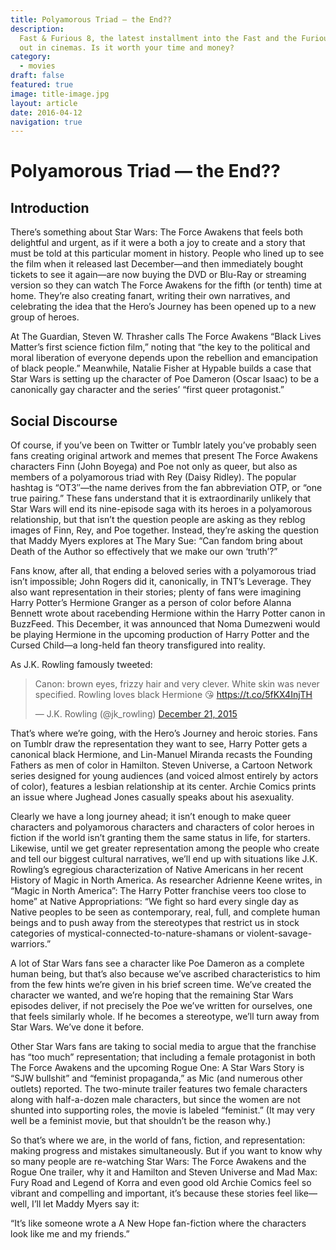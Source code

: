 ```yaml
---
title: Polyamorous Triad — the End??
description:
  Fast & Furious 8, the latest installment into the Fast and the Furious franchise, is
  out in cinemas. Is it worth your time and money?
category:
  - movies
draft: false
featured: true
image: title-image.jpg
layout: article
date: 2016-04-12
navigation: true
---
```


# Polyamorous Triad — the End??

## Introduction

There’s something about Star Wars: The Force Awakens that feels both delightful and urgent, as if it were a both a joy to create and a story that must be told at this particular moment in history. People who lined up to see the film when it released last December—and then immediately bought tickets to see it again—are now buying the DVD or Blu-Ray or streaming version so they can watch The Force Awakens for the fifth (or tenth) time at home. They’re also creating fanart, writing their own narratives, and celebrating the idea that the Hero’s Journey has been opened up to a new group of heroes.

<!-- more -->

At The Guardian, Steven W. Thrasher calls The Force Awakens “Black Lives Matter’s first science fiction film,” noting that “the key to the political and moral liberation of everyone depends upon the rebellion and emancipation of black people.” Meanwhile, Natalie Fisher at Hypable builds a case that Star Wars is setting up the character of Poe Dameron (Oscar Isaac) to be a canonically gay character and the series’ “first queer protagonist.”

## Social Discourse

Of course, if you’ve been on Twitter or Tumblr lately you’ve probably seen fans creating original artwork and memes that present The Force Awakens characters Finn (John Boyega) and Poe not only as queer, but also as members of a polyamorous triad with Rey (Daisy Ridley). The popular hashtag is “OT3″—the name derives from the fan abbreviation OTP, or “one true pairing.” These fans understand that it is extraordinarily unlikely that Star Wars will end its nine-episode saga with its heroes in a polyamorous relationship, but that isn’t the question people are asking as they reblog images of Finn, Rey, and Poe together. Instead, they’re asking the question that Maddy Myers explores at The Mary Sue: “Can fandom bring about Death of the Author so effectively that we make our own ‘truth’?”

Fans know, after all, that ending a beloved series with a polyamorous triad isn’t impossible; John Rogers did it, canonically, in TNT’s Leverage. They also want representation in their stories; plenty of fans were imagining Harry Potter’s Hermione Granger as a person of color before Alanna Bennett wrote about racebending Hermione within the Harry Potter canon in BuzzFeed. This December, it was announced that Noma Dumezweni would be playing Hermione in the upcoming production of Harry Potter and the Cursed Child—a long-held fan theory transfigured into reality.

As J.K. Rowling famously tweeted:

<blockquote class="twitter-tweet"><p lang="en" dir="ltr">Canon: brown eyes, frizzy hair and very clever. White skin was never specified. Rowling loves black Hermione 😘 <a href="https://t.co/5fKX4InjTH">https://t.co/5fKX4InjTH</a></p>&mdash; J.K. Rowling (@jk_rowling) <a href="https://twitter.com/jk_rowling/status/678888094339366914?ref_src=twsrc%5Etfw">December 21, 2015</a></blockquote>

That’s where we’re going, with the Hero’s Journey and heroic stories. Fans on Tumblr draw the representation they want to see, Harry Potter gets a canonical black Hermione, and Lin-Manuel Miranda recasts the Founding Fathers as men of color in Hamilton. Steven Universe, a Cartoon Network series designed for young audiences (and voiced almost entirely by actors of color), features a lesbian relationship at its center. Archie Comics prints an issue where Jughead Jones casually speaks about his asexuality.

Clearly we have a long journey ahead; it isn’t enough to make queer characters and polyamorous characters and characters of color heroes in fiction if the world isn’t granting them the same status in life, for starters. Likewise, until we get greater representation among the people who create and tell our biggest cultural narratives, we’ll end up with situations like J.K. Rowling’s egregious characterization of Native Americans in her recent History of Magic in North America. As researcher Adrienne Keene writes, in “Magic in North America”: The Harry Potter franchise veers too close to home” at Native Appropriations: “We fight so hard every single day as Native peoples to be seen as contemporary, real, full, and complete human beings and to push away from the stereotypes that restrict us in stock categories of mystical-connected-to-nature-shamans or violent-savage-warriors.”

A lot of Star Wars fans see a character like Poe Dameron as a complete human being, but that’s also because we’ve ascribed characteristics to him from the few hints we’re given in his brief screen time. We’ve created the character we wanted, and we’re hoping that the remaining Star Wars episodes deliver, if not precisely the Poe we’ve written for ourselves, one that feels similarly whole. If he becomes a stereotype, we’ll turn away from Star Wars. We’ve done it before.

Other Star Wars fans are taking to social media to argue that the franchise has “too much” representation; that including a female protagonist in both The Force Awakens and the upcoming Rogue One: A Star Wars Story  is “SJW bullshit” and “feminist propaganda,” as Mic (and numerous other outlets) reported. The two-minute trailer features two female characters along with half-a-dozen male characters, but since the women are not shunted into supporting roles, the movie is labeled “feminist.” (It may very well be a feminist movie, but that shouldn’t be the reason why.)


So that’s where we are, in the world of fans, fiction, and representation: making progress and mistakes simultaneously. But if you want to know why so many people are re-watching Star Wars: The Force Awakens and the Rogue One trailer, why it and Hamilton and Steven Universe and Mad Max: Fury Road and Legend of Korra and even good old Archie Comics feel so vibrant and compelling and important, it’s because these stories feel like—well, I’ll let Maddy Myers say it:

“It’s like someone wrote a A New Hope fan-fiction where the characters look like me and my friends.”
